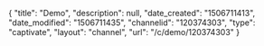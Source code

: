 {
    "title": "Demo",
    "description": null,
    "date_created": "1506711413",
    "date_modified": "1506711435",
    "channelid": "120374303",
    "type": "captivate",
    "layout": "channel",
    "url": "\/c\/demo\/120374303"
}